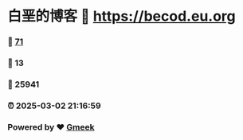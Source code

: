 # 白垩的博客 :link: https://becod.eu.org 
### :page_facing_up: [71](https://becod.eu.org/tag.html) 
### :speech_balloon: 13 
### :hibiscus: 25941 
### :alarm_clock: 2025-03-02 21:16:59 
### Powered by :heart: [Gmeek](https://github.com/Meekdai/Gmeek)
